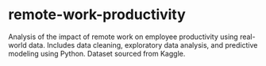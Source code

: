 # remote-work-productivity
Analysis of the impact of remote work on employee productivity using real-world data. Includes data cleaning, exploratory data analysis, and predictive modeling using Python. Dataset sourced from Kaggle.
